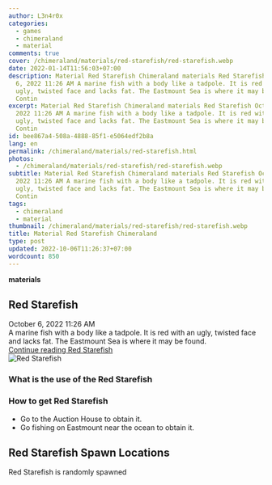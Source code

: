 ```yaml
---
author: L3n4r0x
categories:
  - games
  - chimeraland
  - material
comments: true
cover: /chimeraland/materials/red-starefish/red-starefish.webp
date: 2022-01-14T11:56:03+07:00
description: Material Red Starefish Chimeraland materials Red Starefish October
  6, 2022 11:26 AM A marine fish with a body like a tadpole. It is red with an
  ugly, twisted face and lacks fat. The Eastmount Sea is where it may be found.
  Contin
excerpt: Material Red Starefish Chimeraland materials Red Starefish October 6,
  2022 11:26 AM A marine fish with a body like a tadpole. It is red with an
  ugly, twisted face and lacks fat. The Eastmount Sea is where it may be found.
  Contin
id: bee867a4-508a-4888-85f1-e5064edf2b8a
lang: en
permalink: /chimeraland/materials/red-starefish.html
photos:
  - /chimeraland/materials/red-starefish/red-starefish.webp
subtitle: Material Red Starefish Chimeraland materials Red Starefish October 6,
  2022 11:26 AM A marine fish with a body like a tadpole. It is red with an
  ugly, twisted face and lacks fat. The Eastmount Sea is where it may be found.
  Contin
tags:
  - chimeraland
  - material
thumbnail: /chimeraland/materials/red-starefish/red-starefish.webp
title: Material Red Starefish Chimeraland
type: post
updated: 2022-10-06T11:26:37+07:00
wordcount: 850
---
```


<link
  rel="stylesheet"
  href="https://rawcdn.githack.com/dimaslanjaka/Web-Manajemen/870a349/css/bootstrap-5-3-0-alpha3-wrapper.css"
/>
<section id="bootstrap-wrapper">
  <div data-bs-theme="dark">
    <div
      class="row g-0 border rounded overflow-hidden flex-md-row mb-4 shadow-sm position-relative bg-dark text-light"
    >
      <div class="col p-4 d-flex flex-column position-static">
        <strong class="d-inline-block mb-2 text-success">materials</strong>
        <h2 class="mb-0">Red Starefish</h2>
        <div class="mb-1 text-muted">October 6, 2022 11:26 AM</div>
        <div class="mb-2 border p-1">
          A marine fish with a body like a tadpole. It is red with an ugly,
          twisted face and lacks fat. The Eastmount Sea is where it may be
          found.
        </div>
        <a
          href="/chimeraland/materials/red-starefish.html"
          class="stretched-link d-none text-primary"
          >Continue reading Red Starefish</a
        >
      </div>
      <div class="col-auto d-none d-md-block d-lg-block">
        <img
          src="https://www.webmanajemen.com/chimeraland/materials/red-starefish/red-starefish.webp"
          alt="Red Starefish"
        />
      </div>
    </div>
    <div class="row">
      <div class="col-lg-6 col-12 mb-2">
        <div class="card">
          <div class="card-body">
            <h3 class="card-title">What is the use of the Red Starefish</h3>
            <div class="card-text"><ul></ul></div>
          </div>
        </div>
      </div>
      <div class="col-lg-6 col-12 mb-2">
        <div class="card">
          <div class="card-body">
            <h3 class="card-title">How to get Red Starefish</h3>
            <div class="card-text">
              <ul>
                <li>Go to the Auction House to obtain it.</li>
                <li>Go fishing on Eastmount near the ocean to obtain it.</li>
              </ul>
            </div>
          </div>
        </div>
      </div>
      <div class="col-12 mb-2">
        <h2>Red Starefish Spawn Locations</h2>
        <p>Red Starefish is randomly spawned</p>
      </div>
    </div>
  </div>
</section>